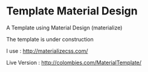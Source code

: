 # Template Material Design
A Template using Material Design (materialize)

The template is under construction

I use :
http://materializecss.com/

Live Version :
http://colombies.com/MaterialTemplate/


